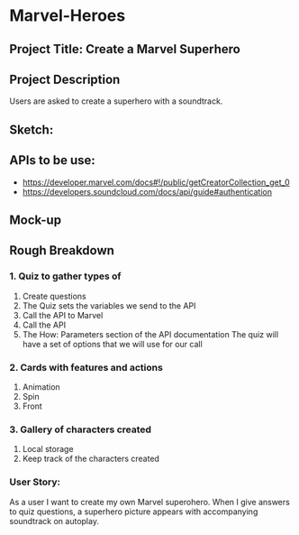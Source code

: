 # Marvel-Heroes

## Project Title: Create a Marvel Superhero 

## Project Description
Users are asked to create a superhero with a soundtrack. 

## Sketch: 

## APIs to be use:
-	https://developer.marvel.com/docs#!/public/getCreatorCollection_get_0
-	https://developers.soundcloud.com/docs/api/guide#authentication

## Mock-up 

## Rough Breakdown 

### 1. Quiz to gather types of 
1.	Create questions
2.	The Quiz sets the variables we send to the API 
3.	Call the API to Marvel 
4.	Call the API 
5.	The How: Parameters section of the API documentation
    The quiz will have a set of options that we will use for our call 

 

### 2. Cards with features and actions 
1.	Animation 
2.	Spin 
3.	Front 

### 3.	Gallery of characters created 
1.	Local storage 
2.	Keep track of the characters created 

### User Story: 
As a user I want to create my own Marvel superohero. 
When I give answers to quiz questions, a superhero picture appears with accompanying soundtrack 
on autoplay. 
